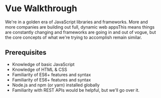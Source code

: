 # Vue Walkthrough
We're in a golden era of JavaScript libraries and frameworks. More and more companies are building out full, dynamic web appsThis means things are constantly changing and frameworks are going in and out of vogue, but the core concepts of what we're trying to accomplish remain similar.
## Prerequisites
- Knowledge of basic JavaScript
- Knowledge of HTML & CSS
- Familiarity of ES6+ features and syntax
- Familiarity of ES6+ features and syntax
- Node.js and npm (or yarn) installed globally
- Familiarity with REST APIs would be helpful, but we'll go over it.
